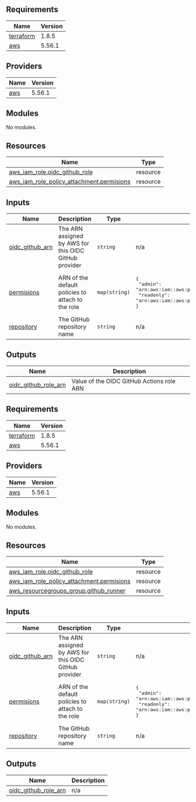 ## Requirements

| Name | Version |
|------|---------|
| <a name="requirement_terraform"></a> [terraform](#requirement\_terraform) | 1.8.5 |
| <a name="requirement_aws"></a> [aws](#requirement\_aws) | 5.56.1 |
## Providers

| Name | Version |
|------|---------|
| <a name="provider_aws"></a> [aws](#provider\_aws) | 5.56.1 |
## Modules

No modules.
## Resources

| Name | Type |
|------|------|
| [aws_iam_role.oidc_github_role](https://registry.terraform.io/providers/hashicorp/aws/5.56.1/docs/resources/iam_role) | resource |
| [aws_iam_role_policy_attachment.permisions](https://registry.terraform.io/providers/hashicorp/aws/5.56.1/docs/resources/iam_role_policy_attachment) | resource |
## Inputs

| Name | Description | Type | Default | Required |
|------|-------------|------|---------|:--------:|
| <a name="input_oidc_github_arn"></a> [oidc\_github\_arn](#input\_oidc\_github\_arn) | The ARN assigned by AWS for this OIDC GitHub provider | `string` | n/a | yes |
| <a name="input_permisions"></a> [permisions](#input\_permisions) | ARN of the default policies to attach to the role | `map(string)` | <pre>{<br>  "admin": "arn:aws:iam::aws:policy/AdministratorAccess",<br>  "readonly": "arn:aws:iam::aws:policy/ReadOnlyAccess"<br>}</pre> | no |
| <a name="input_repository"></a> [repository](#input\_repository) | The GitHub repository name | `string` | n/a | yes |
## Outputs

| Name | Description |
|------|-------------|
| <a name="output_oidc_github_role_arn"></a> [oidc\_github\_role\_arn](#output\_oidc\_github\_role\_arn) | Value of the OIDC GitHub Actions role ARN |

<!-- BEGIN_TF_DOCS -->
## Requirements

| Name | Version |
|------|---------|
| <a name="requirement_terraform"></a> [terraform](#requirement\_terraform) | 1.8.5 |
| <a name="requirement_aws"></a> [aws](#requirement\_aws) | 5.56.1 |
## Providers

| Name | Version |
|------|---------|
| <a name="provider_aws"></a> [aws](#provider\_aws) | 5.56.1 |
## Modules

No modules.
## Resources

| Name | Type |
|------|------|
| [aws_iam_role.oidc_github_role](https://registry.terraform.io/providers/hashicorp/aws/5.56.1/docs/resources/iam_role) | resource |
| [aws_iam_role_policy_attachment.permisions](https://registry.terraform.io/providers/hashicorp/aws/5.56.1/docs/resources/iam_role_policy_attachment) | resource |
| [aws_resourcegroups_group.github_runner](https://registry.terraform.io/providers/hashicorp/aws/5.56.1/docs/resources/resourcegroups_group) | resource |
## Inputs

| Name | Description | Type | Default | Required |
|------|-------------|------|---------|:--------:|
| <a name="input_oidc_github_arn"></a> [oidc\_github\_arn](#input\_oidc\_github\_arn) | The ARN assigned by AWS for this OIDC GitHub provider | `string` | n/a | yes |
| <a name="input_permisions"></a> [permisions](#input\_permisions) | ARN of the default policies to attach to the role | `map(string)` | <pre>{<br>  "admin": "arn:aws:iam::aws:policy/AdministratorAccess",<br>  "readonly": "arn:aws:iam::aws:policy/ReadOnlyAccess"<br>}</pre> | no |
| <a name="input_repository"></a> [repository](#input\_repository) | The GitHub repository name | `string` | n/a | yes |
## Outputs

| Name | Description |
|------|-------------|
| <a name="output_oidc_github_role_arn"></a> [oidc\_github\_role\_arn](#output\_oidc\_github\_role\_arn) | n/a |
<!-- END_TF_DOCS -->